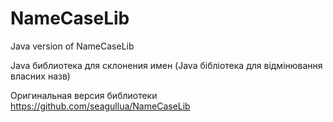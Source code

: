 # NameCaseLib
Java version of NameCaseLib

Java библиотека для склонения имен (Java бібліотека для відмінювання власних назв)

Оригинальная версия библиотеки https://github.com/seagullua/NameCaseLib
